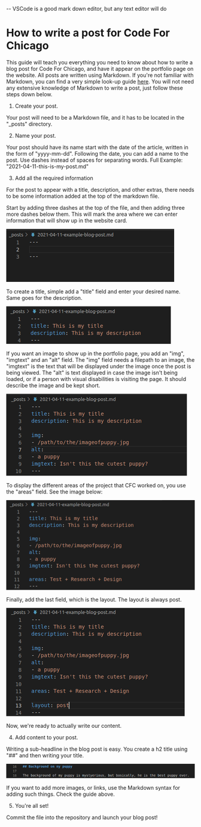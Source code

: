 -- VSCode is a good mark down editor, but any text editor will do

# How to write a post for Code For Chicago

This guide will teach you everything you need to know about how to write a blog post for Code For Chicago, and have it appear on the portfolio page on the website. All posts are written using Markdown. If you're not familiar with Markdown, you can find a very simple look-up guide  [here](https://daringfireball.net/projects/markdown/syntax). You will not need any extensive knowledge of Markdown to write a post, just follow these steps down below.

1. Create your post.

Your post will need to be a Markdown file, and it has to be located in the "_posts" directory.

2. Name your post.

Your post should have its name start with the date of the article, written in the form of "yyyy-mm-dd".
Following the date, you can add a name to the post. Use dashes instead of spaces for separating words.
Full Example: "2021-04-11-this-is-my-post.md"

3. Add all the required information

For the post to appear with a title, description, and other extras, there needs to be some information added at the top of the markdown file.

Start by adding three dashes at the top of the file, and then adding three more dashes below them. This will mark the area where we can
enter information that will show up in the website card.

![Image of the dashes](images/how-to-post/simple-dashes.png)

To create a title, simple add a "title" field and enter your desired name. Same goes for the description.

![Image of the title and description](images/how-to-post/title-n-desc.png)

If you want an image to show up in the portfolio page, you add an "img", "imgtext" and an "alt" field. The "img" field needs a filepath to an image, the "imgtext" is the text that will be displayed under the image once the post is being viewed. The "alt" is text displayed in case the image isn't being loaded, or if a person with visual disabilities is visiting the page. It should describe the image and be kept short.

![Image of example with image](images/how-to-post/image-example.png)

To display the different areas of the project that CFC worked on, you use the "areas" field. See the image below:

![areas: The areas, like writing tags](images/how-to-post/areas.png)

Finally, add the last field, which is the layout. The layout is always post.

![layout: post](images/how-to-post/layout-added.png)

Now, we're ready to actually write our content.

4. Add content to your post.

Writing a sub-headline in the blog post is easy. You create a h2 title using "##" and then writing your title.

![subheader example](images/how-to-post/subheader.png)

If you want to add more images, or links, use the Markdown syntax for adding such things. Check the guide above.

5. You're all set!

Commit the file into the repository and launch your blog post!